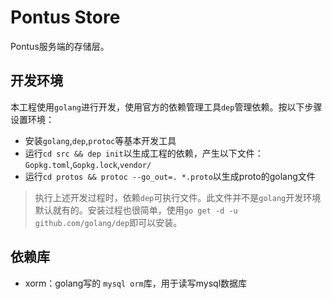 # Pontus Store 

Pontus服务端的存储层。

## 开发环境

本工程使用`golang`进行开发，使用官方的依赖管理工具`dep`管理依赖。按以下步骤设置环境：

 - 安装`golang`,`dep`,`protoc`等基本开发工具
 - 运行`cd src && dep init`以生成工程的依赖，产生以下文件：`Gopkg.toml`,`Gopkg.lock`,`vendor/`
 - 运行`cd protos && protoc --go_out=. *.proto`以生成proto的golang文件

> 执行上述开发过程时，依赖`dep`可执行文件。此文件并不是`golang`开发环境默认就有的。安装过程也很简单，使用`go get -d -u github.com/golang/dep`即可以安装。

## 依赖库

 - xorm：golang写的 `mysql orm`库，用于读写mysql数据库
